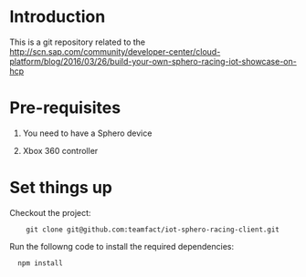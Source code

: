 # Introduction

This is a git repository related to the 
http://scn.sap.com/community/developer-center/cloud-platform/blog/2016/03/26/build-your-own-sphero-racing-iot-showcase-on-hcp

# Pre-requisites 

1. You need to have a Sphero device

2. Xbox 360 controller

# Set things up

Checkout the project:

```
	git clone git@github.com:teamfact/iot-sphero-racing-client.git
```  

Run the followng code to install the required dependencies: 

```
  npm install
```  
